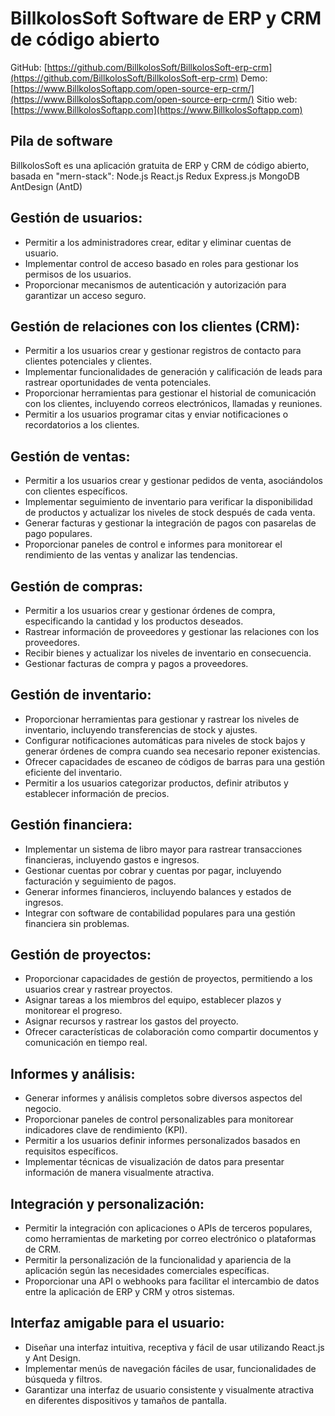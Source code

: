 # BillkolosSoft Software de ERP y CRM de código abierto

GitHub: [https://github.com/BillkolosSoft/BillkolosSoft-erp-crm](https://github.com/BillkolosSoft/BillkolosSoft-erp-crm)
Demo: [https://www.BillkolosSoftapp.com/open-source-erp-crm/](https://www.BillkolosSoftapp.com/open-source-erp-crm/)
Sitio web: [https://www.BillkolosSoftapp.com](https://www.BillkolosSoftapp.com)

## Pila de software

BillkolosSoft es una aplicación gratuita de ERP y CRM de código abierto, basada en "mern-stack": Node.js React.js Redux Express.js MongoDB AntDesign (AntD)

## Gestión de usuarios:

- Permitir a los administradores crear, editar y eliminar cuentas de usuario.
- Implementar control de acceso basado en roles para gestionar los permisos de los usuarios.
- Proporcionar mecanismos de autenticación y autorización para garantizar un acceso seguro.

## Gestión de relaciones con los clientes (CRM):

- Permitir a los usuarios crear y gestionar registros de contacto para clientes potenciales y clientes.
- Implementar funcionalidades de generación y calificación de leads para rastrear oportunidades de venta potenciales.
- Proporcionar herramientas para gestionar el historial de comunicación con los clientes, incluyendo correos electrónicos, llamadas y reuniones.
- Permitir a los usuarios programar citas y enviar notificaciones o recordatorios a los clientes.

## Gestión de ventas:

- Permitir a los usuarios crear y gestionar pedidos de venta, asociándolos con clientes específicos.
- Implementar seguimiento de inventario para verificar la disponibilidad de productos y actualizar los niveles de stock después de cada venta.
- Generar facturas y gestionar la integración de pagos con pasarelas de pago populares.
- Proporcionar paneles de control e informes para monitorear el rendimiento de las ventas y analizar las tendencias.

## Gestión de compras:

- Permitir a los usuarios crear y gestionar órdenes de compra, especificando la cantidad y los productos deseados.
- Rastrear información de proveedores y gestionar las relaciones con los proveedores.
- Recibir bienes y actualizar los niveles de inventario en consecuencia.
- Gestionar facturas de compra y pagos a proveedores.

## Gestión de inventario:

- Proporcionar herramientas para gestionar y rastrear los niveles de inventario, incluyendo transferencias de stock y ajustes.
- Configurar notificaciones automáticas para niveles de stock bajos y generar órdenes de compra cuando sea necesario reponer existencias.
- Ofrecer capacidades de escaneo de códigos de barras para una gestión eficiente del inventario.
- Permitir a los usuarios categorizar productos, definir atributos y establecer información de precios.

## Gestión financiera:

- Implementar un sistema de libro mayor para rastrear transacciones financieras, incluyendo gastos e ingresos.
- Gestionar cuentas por cobrar y cuentas por pagar, incluyendo facturación y seguimiento de pagos.
- Generar informes financieros, incluyendo balances y estados de ingresos.
- Integrar con software de contabilidad populares para una gestión financiera sin problemas.

## Gestión de proyectos:

- Proporcionar capacidades de gestión de proyectos, permitiendo a los usuarios crear y rastrear proyectos.
- Asignar tareas a los miembros del equipo, establecer plazos y monitorear el progreso.
- Asignar recursos y rastrear los gastos del proyecto.
- Ofrecer características de colaboración como compartir documentos y comunicación en tiempo real.

## Informes y análisis:

- Generar informes y análisis completos sobre diversos aspectos del negocio.
- Proporcionar paneles de control personalizables para monitorear indicadores clave de rendimiento (KPI).
- Permitir a los usuarios definir informes personalizados basados en requisitos específicos.
- Implementar técnicas de visualización de datos para presentar información de manera visualmente atractiva.

## Integración y personalización:

- Permitir la integración con aplicaciones o APIs de terceros populares, como herramientas de marketing por correo electrónico o plataformas de CRM.
- Permitir la personalización de la funcionalidad y apariencia de la aplicación según las necesidades comerciales específicas.
- Proporcionar una API o webhooks para facilitar el intercambio de datos entre la aplicación de ERP y CRM y otros sistemas.

## Interfaz amigable para el usuario:

- Diseñar una interfaz intuitiva, receptiva y fácil de usar utilizando React.js y Ant Design.
- Implementar menús de navegación fáciles de usar, funcionalidades de búsqueda y filtros.
- Garantizar una interfaz de usuario consistente y visualmente atractiva en diferentes dispositivos y tamaños de pantalla.
